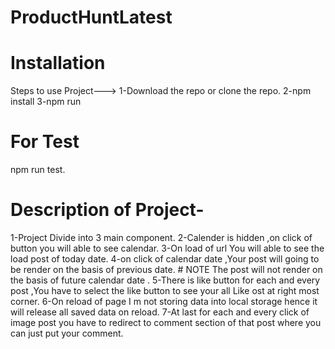 # ProductHuntLatest
# Installation
Steps to use Project--->
1-Download the repo or clone the repo.
2-npm install
3-npm run

# For Test
npm run test.

# Description of Project-
1-Project Divide into 3 main component.
2-Calender is hidden ,on click of button you will able to see calendar.
3-On load of url You will able to see the load post of today date.
4-on click of calendar date ,Your post will going to be render on the basis of previous date.
    # NOTE
    The post will not render on the basis of future calendar date .
5-There is like button for each and every post ,You have to select the like button to see your all Like ost at right most corner.
6-On reload of page I m not storing data into local storage hence it will release all saved data on reload.
7-At last for each and every click of image post you have to redirect to comment section of that post where you can just put your comment.


